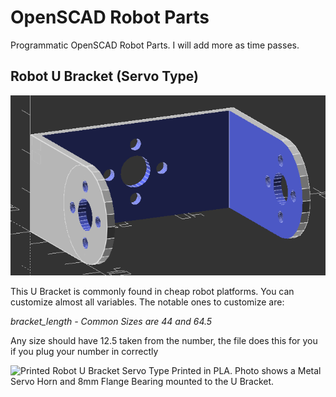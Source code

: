 # OpenSCAD Robot Parts
Programmatic OpenSCAD Robot Parts. I will add more as time passes.

## Robot U Bracket (Servo Type)
![Robot U Bracket Servo Type](Pictures/Robot_U_Bracket_ServoType.png "Robot U Bracket Servo Type")

This U Bracket is commonly found in cheap robot platforms.
You can customize almost all variables. The notable ones to customize are:

*bracket_length - Common Sizes are 44 and 64.5*

Any size should have 12.5 taken from the number, the file does this for you if you plug your number in correctly

![Printed Robot U Bracket Servo Type](Pictures/Printed_Robot_U_Bracket_ServoType.png "Printed Robot U Bracket Servo Type")
Printed in PLA. Photo shows a Metal Servo Horn and 8mm Flange Bearing mounted to the U Bracket.
